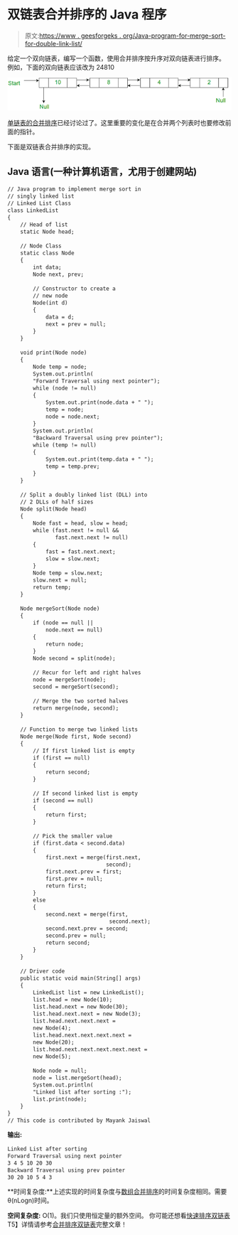 # 双链表合并排序的 Java 程序

> 原文:[https://www . geesforgeks . org/Java-program-for-merge-sort-for-double-link-list/](https://www.geeksforgeeks.org/java-program-for-merge-sort-for-doubly-linked-list/)

给定一个双向链表，编写一个函数，使用合并排序按升序对双向链表进行排序。
例如，下面的双向链表应该改为 24810

![](img/61dcfe5f15a4317c70a1bea6d144f1b2.png)

[单链表的合并排序](https://www.geeksforgeeks.org/merge-sort-for-linked-list/)已经讨论过了。这里重要的变化是在合并两个列表时也要修改前面的指针。

下面是双链表合并排序的实现。

## Java 语言(一种计算机语言，尤用于创建网站)

```
// Java program to implement merge sort in 
// singly linked list
// Linked List Class
class LinkedList 
{
    // Head of list
    static Node head;  

    // Node Class 
    static class Node 
    {
        int data;
        Node next, prev;

        // Constructor to create a 
        // new node
        Node(int d) 
        {
            data = d;
            next = prev = null;
        }
    }

    void print(Node node) 
    {
        Node temp = node;
        System.out.println(
        "Forward Traversal using next pointer");
        while (node != null) 
        {
            System.out.print(node.data + " ");
            temp = node;
            node = node.next;
        }
        System.out.println(
        "Backward Traversal using prev pointer");
        while (temp != null) 
        {
            System.out.print(temp.data + " ");
            temp = temp.prev;
        }
    }

    // Split a doubly linked list (DLL) into 
    // 2 DLLs of half sizes
    Node split(Node head) 
    {
        Node fast = head, slow = head;
        while (fast.next != null && 
               fast.next.next != null) 
        {
            fast = fast.next.next;
            slow = slow.next;
        }
        Node temp = slow.next;
        slow.next = null;
        return temp;
    }

    Node mergeSort(Node node) 
    {
        if (node == null || 
            node.next == null) 
        {
            return node;
        }
        Node second = split(node);

        // Recur for left and right halves
        node = mergeSort(node);
        second = mergeSort(second);

        // Merge the two sorted halves
        return merge(node, second);
    }

    // Function to merge two linked lists
    Node merge(Node first, Node second) 
    {
        // If first linked list is empty
        if (first == null) 
        {
            return second;
        }

        // If second linked list is empty
        if (second == null) 
        {
            return first;
        }

        // Pick the smaller value
        if (first.data < second.data) 
        {
            first.next = merge(first.next, 
                               second);
            first.next.prev = first;
            first.prev = null;
            return first;
        } 
        else 
        {
            second.next = merge(first, 
                                second.next);
            second.next.prev = second;
            second.prev = null;
            return second;
        }
    }

    // Driver code
    public static void main(String[] args) 
    {
        LinkedList list = new LinkedList();
        list.head = new Node(10);
        list.head.next = new Node(30);
        list.head.next.next = new Node(3);
        list.head.next.next.next = 
        new Node(4);
        list.head.next.next.next.next = 
        new Node(20);
        list.head.next.next.next.next.next = 
        new Node(5);        

        Node node = null;
        node = list.mergeSort(head);
        System.out.println(
        "Linked list after sorting :");
        list.print(node);
    }
}
// This code is contributed by Mayank Jaiswal
```

**输出:**

```
Linked List after sorting
Forward Traversal using next pointer
3 4 5 10 20 30
Backward Traversal using prev pointer
30 20 10 5 4 3
```

**时间复杂度:**上述实现的时间复杂度与[数组合并排序](http://geeksquiz.com/merge-sort/)的时间复杂度相同。需要θ(nLogn)时间。

**空间复杂度:** O(1)。我们只使用恒定量的额外空间。
你可能还想看[快速排序双链表](https://www.geeksforgeeks.org/quicksort-for-linked-list/)T5】详情请参考[合并排序双链表](https://www.geeksforgeeks.org/merge-sort-for-doubly-linked-list/)完整文章！